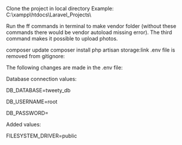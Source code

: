 Clone the project in local directory Example: C:\xampp\htdocs\Laravel_Projects\

Run the ff commands in terminal to make vendor folder (without these commands there would be vendor autoload missing error). The third command makes it possible to upload photos.

composer update
composer install
php artisan storage:link
.env file is removed from gitignore:

The following changes are made in the .env file:

Database connection values:

DB_DATABASE=tweety_db

DB_USERNAME=root

DB_PASSWORD=

Added values:

FILESYSTEM_DRIVER=public




